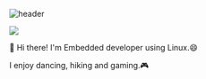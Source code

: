 ![header](https://capsule-render.vercel.app/api?type=waving&text=Welcome&desc=Gyeongmin's%20GitHub%20Profile&descSize=15&descAlign=60&height=200&fontColor=ffffff&fontAlignY=35&descAlignY=50)


<a href="https://www.instagram.com/gyeongmin_kwon___/">
    <img src="https://img.shields.io/badge/Instagram-E4405F?style=for-the-badge&logo=Instagram&logoColor=white">
</a>

👋 Hi there! I'm Embedded developer using Linux.😄

I enjoy dancing, hiking and gaming.:video_game:
<!--
**rudalsd/rudalsd** is a ✨ _special_ ✨ repository because its `README.md` (this file) appears on your GitHub profile.

Here are some ideas to get you started:

- 🔭 I’m currently working on ...
- 🌱 I’m currently learning ...
- 👯 I’m looking to collaborate on ...
- 🤔 I’m looking for help with ...
- 💬 Ask me about ...
- 📫 How to reach me: ...
- 😄 Pronouns: ...
- ⚡ Fun fact: ...
-->
